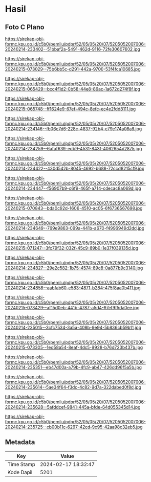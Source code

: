 # Hasil

## Foto C Plano

https://sirekap-obj-formc.kpu.go.id/c5b0/pemilu/pdpr/52/05/05/20/07/5205052007006-20240214-233402--51bbaf2a-5491-462d-9116-72fe30607602.jpg

https://sirekap-obj-formc.kpu.go.id/c5b0/pemilu/pdpr/52/05/05/20/07/5205052007006-20240215-073029--75b6bb5c-d291-442a-9700-53f4fca10685.jpg

https://sirekap-obj-formc.kpu.go.id/c5b0/pemilu/pdpr/52/05/05/20/07/5205052007006-20240215-065429--bcc4f1d2-0b58-44e8-86ac-1a672d274f8f.jpg

https://sirekap-obj-formc.kpu.go.id/c5b0/pemilu/pdpr/52/05/05/20/07/5205052007006-20240215-065748--ff1624e9-67ef-494c-8efc-ec4e2fdd8111.jpg

https://sirekap-obj-formc.kpu.go.id/c5b0/pemilu/pdpr/52/05/05/20/07/5205052007006-20240214-234146--fb06e7d6-228c-4837-92b4-c79e174a08a8.jpg

https://sirekap-obj-formc.kpu.go.id/c5b0/pemilu/pdpr/52/05/05/20/07/5205052007006-20240214-234259--6afaf639-edb9-4531-843f-4062654d2875.jpg

https://sirekap-obj-formc.kpu.go.id/c5b0/pemilu/pdpr/52/05/05/20/07/5205052007006-20240214-234422--430d542b-8045-4692-b688-72ccd8215cf9.jpg

https://sirekap-obj-formc.kpu.go.id/c5b0/pemilu/pdpr/52/05/05/20/07/5205052007006-20240214-234447--f56907b9-c6f9-465f-a714-cdecac8a069d.jpg

https://sirekap-obj-formc.kpu.go.id/c5b0/pemilu/pdpr/52/05/05/20/07/5205052007006-20240215-070843--bda0c92d-1606-4510-ac05-6f6736567698.jpg

https://sirekap-obj-formc.kpu.go.id/c5b0/pemilu/pdpr/52/05/05/20/07/5205052007006-20240214-234649--769e9863-099a-441b-a670-f4996949d2dd.jpg

https://sirekap-obj-formc.kpu.go.id/c5b0/pemilu/pdpr/52/05/05/20/07/5205052007006-20240215-071247--3fc79f32-032f-45c9-89b0-1e37f039135d.jpg

https://sirekap-obj-formc.kpu.go.id/c5b0/pemilu/pdpr/52/05/05/20/07/5205052007006-20240214-234827--29e2c582-1b75-4574-89c8-0a877b9c3140.jpg

https://sirekap-obj-formc.kpu.go.id/c5b0/pemilu/pdpr/52/05/05/20/07/5205052007006-20240214-234858--aabfab60-e583-4871-b284-475f8aa0b411.jpg

https://sirekap-obj-formc.kpu.go.id/c5b0/pemilu/pdpr/52/05/05/20/07/5205052007006-20240215-073429--af15d0eb-441b-4787-a5d4-97ef9f5da0ee.jpg

https://sirekap-obj-formc.kpu.go.id/c5b0/pemilu/pdpr/52/05/05/20/07/5205052007006-20240214-235015--3cfc7534-3a5a-408b-9e94-5b836cb59b11.jpg

https://sirekap-obj-formc.kpu.go.id/c5b0/pemilu/pdpr/52/05/05/20/07/5205052007006-20240215-073305--1ed58a54-8eaf-4dc5-9928-b76d723b437b.jpg

https://sirekap-obj-formc.kpu.go.id/c5b0/pemilu/pdpr/52/05/05/20/07/5205052007006-20240214-235351--eb47d00a-a79b-4fc9-ab47-426dd96f5a5b.jpg

https://sirekap-obj-formc.kpu.go.id/c5b0/pemilu/pdpr/52/05/05/20/07/5205052007006-20240214-235614--5ae34f64-f3dc-4c82-9d7a-322dabed0f8d.jpg

https://sirekap-obj-formc.kpu.go.id/c5b0/pemilu/pdpr/52/05/05/20/07/5205052007006-20240214-235628--5afddcef-9841-445a-bfde-64d055345d14.jpg

https://sirekap-obj-formc.kpu.go.id/c5b0/pemilu/pdpr/52/05/05/20/07/5205052007006-20240214-235725--cb00b11c-6297-42cd-9c95-42aa98c32eb5.jpg


## Metadata

| Key        | Value               |
| ---------- | ------------------- |
| Time Stamp | 2024-02-17 18:32:47 |
| Kode Dapil | 5201                |



